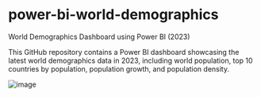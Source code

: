 # power-bi-world-demographics

World Demographics Dashboard using Power BI (2023)

This GitHub repository contains a Power BI dashboard showcasing the latest world demographics data in 2023, including world population, top 10 countries by population, population growth, and population density.

![image](https://user-images.githubusercontent.com/125219883/230213709-f57d6521-e43a-4a62-bc2e-4e184999c5c2.png)
